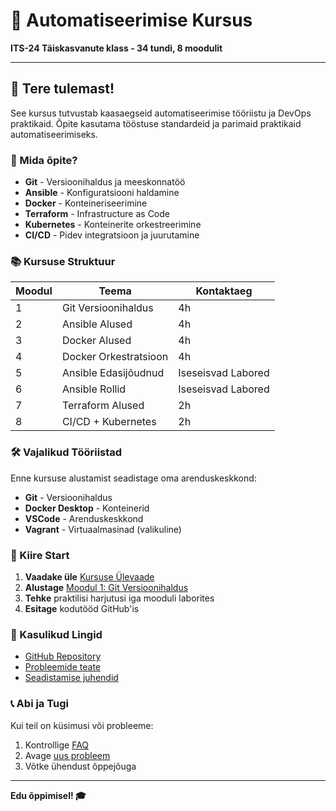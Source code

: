 # 🚀 Automatiseerimise Kursus

**ITS-24 Täiskasvanute klass - 34 tundi, 8 moodulit**

---

## 👋 Tere tulemast!

See kursus tutvustab kaasaegseid automatiseerimise tööriistu ja DevOps praktikaid. Õpite kasutama tööstuse standardeid ja parimaid praktikaid automatiseerimiseks.

### 🎯 Mida õpite?

- **Git** - Versioonihaldus ja meeskonnatöö
- **Ansible** - Konfiguratsiooni haldamine
- **Docker** - Konteineriseerimine
- **Terraform** - Infrastructure as Code
- **Kubernetes** - Konteinerite orkestreerimine
- **CI/CD** - Pidev integratsioon ja juurutamine

### 📚 Kursuse Struktuur

| Moodul | Teema | Kontaktaeg |
|--------|-------|------------|
| 1 | Git Versioonihaldus | 4h |
| 2 | Ansible Alused | 4h |
| 3 | Docker Alused | 4h |
| 4 | Docker Orkestratsioon | 4h |
| 5 | Ansible Edasijõudnud | Iseseisvad Labored |
| 6 | Ansible Rollid | Iseseisvad Labored |
| 7 | Terraform Alused | 2h |
| 8 | CI/CD + Kubernetes | 2h |

### 🛠️ Vajalikud Tööriistad

Enne kursuse alustamist seadistage oma arenduskeskkond:

- **Git** - Versioonihaldus
- **Docker Desktop** - Konteinerid
- **VSCode** - Arenduskeskkond
- **Vagrant** - Virtuaalmasinad (valikuline)

### 📖 Kiire Start

1. **Vaadake üle** [Kursuse Ülevaade](curriculum.md)
2. **Alustage** [Moodul 1: Git Versioonihaldus](git_version_control/lecture.md)
3. **Tehke** praktilisi harjutusi iga mooduli laborites
4. **Esitage** kodutööd GitHub'is

### 🔗 Kasulikud Lingid

- [GitHub Repository](https://github.com/your-username/automation-course)
- [Probleemide teate](https://github.com/your-username/automation-course/issues)
- [Seadistamise juhendid](docker_orchestration/kodu_masina_ehitus_juhend.md)

### 📞 Abi ja Tugi

Kui teil on küsimusi või probleeme:

1. Kontrollige [FAQ](https://github.com/your-username/automation-course/issues)
2. Avage [uus probleem](https://github.com/your-username/automation-course/issues/new)
3. Võtke ühendust õppejõuga

---

**Edu õppimisel! 🎓**


